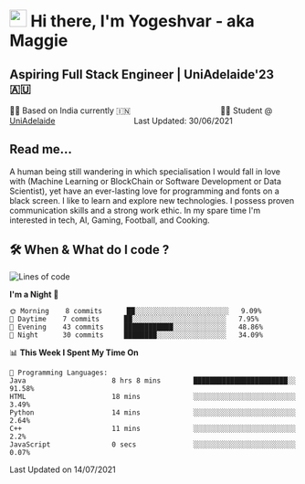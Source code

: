 <h1><img src="https://emojis.slackmojis.com/emojis/images/1531849430/4246/blob-sunglasses.gif?1531849430" width="30"/> Hi there, I'm Yogeshvar - aka Maggie</h1>

## Aspiring Full Stack Engineer | UniAdelaide'23 🇦🇺  
🏂🏻  Based on India currently 🇮🇳 &nbsp;&nbsp;&nbsp;&nbsp;&nbsp;&nbsp;&nbsp;&nbsp;&nbsp;&nbsp;&nbsp;&nbsp;&nbsp;&nbsp;&nbsp;&nbsp;&nbsp;&nbsp;&nbsp;&nbsp;&nbsp;&nbsp;&nbsp;&nbsp;&nbsp;&nbsp;&nbsp;&nbsp;&nbsp;&nbsp;&nbsp;&nbsp;&nbsp;&nbsp;&nbsp;&nbsp;&nbsp;&nbsp;&nbsp;👨‍💻 Student @ [UniAdelaide](https://www.adelaide.edu.au)   &nbsp;&nbsp;&nbsp;&nbsp;&nbsp;&nbsp;&nbsp;&nbsp;&nbsp;&nbsp;&nbsp;&nbsp;&nbsp;&nbsp;&nbsp;&nbsp;&nbsp;&nbsp;&nbsp;&nbsp;&nbsp;&nbsp;&nbsp;&nbsp;&nbsp;&nbsp;&nbsp;&nbsp;&nbsp;&nbsp;&nbsp;&nbsp; &nbsp;Last Updated: 30/06/2021

## Read me...

A human being still wandering in which specialisation I would fall in love with (Machine Learning or BlockChain or Software Development or Data Scientist), yet have an ever-lasting love for programming and fonts on a black screen. I like to learn and explore new technologies. I possess proven communication skills and a strong work ethic. In my spare time I'm interested in tech, AI, Gaming, Football, and Cooking.

## 🛠 When & What do I code ?  

<!--START_SECTION:waka-->
![Lines of code](https://img.shields.io/badge/From%20Hello%20World%20I%27ve%20Written-44002%20lines%20of%20code-blue)

**I'm a Night 🦉** 

```text
🌞 Morning    8 commits      ██░░░░░░░░░░░░░░░░░░░░░░░   9.09% 
🌆 Daytime    7 commits      ██░░░░░░░░░░░░░░░░░░░░░░░   7.95% 
🌃 Evening    43 commits     ████████████░░░░░░░░░░░░░   48.86% 
🌙 Night      30 commits     ████████░░░░░░░░░░░░░░░░░   34.09%

```


📊 **This Week I Spent My Time On** 

```text
💬 Programming Languages: 
Java                     8 hrs 8 mins        ███████████████████████░░   91.58% 
HTML                     18 mins             ░░░░░░░░░░░░░░░░░░░░░░░░░   3.49% 
Python                   14 mins             ░░░░░░░░░░░░░░░░░░░░░░░░░   2.64% 
C++                      11 mins             ░░░░░░░░░░░░░░░░░░░░░░░░░   2.2% 
JavaScript               0 secs              ░░░░░░░░░░░░░░░░░░░░░░░░░   0.07%

```


 Last Updated on 14/07/2021
<!--END_SECTION:waka-->
